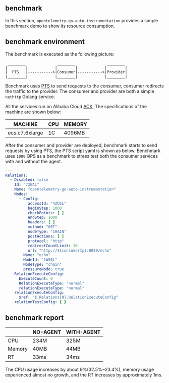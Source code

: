 ## benchmark

In this section, `opentelemetry-go-auto-instrumentation` provides a simple benchmark demo to show its resource
consumption.

## benchmark environment

The benchmark is executed as the following picture:

```
 ________              ________              ________
|        |            |        |            |        |
|  PTS   |----------->|Consumer|----------->|Provider|
|________|            |________|            |________|
```

Benchmark uses [PTS](https://pts.console.aliyun.com/) to send requests to the consumer, consumer redirects the traffic
to the provider. The consumer and provider are both a simple `nethttp` Golang service.

All the services run on Alibaba Cloud [ACK](https://cs.console.aliyun.com/), The specifications of the machine are shown
below:

| MACHINE        | CPU | MEMORY |
|----------------|-----|--------|
| ecs.c7.6xlarge | 1C  | 4096MB |

After the consumer and provider are deployed, benchmark starts to send requests by using PTS, the PTS script yaml is
shown as below. Benchmark uses `1000` QPS as a benchmark to stress test both the consumer services with and without the
agent.

```yaml
---
Relations:
  - Disabled: false
    Id: "72WAL"
    Name: "opentelemetry-go-auto-instrumentation"
    Nodes:
      - Config:
          accessId: "4ZU5L"
          beginStep: 1000
          checkPoints: [ ]
          endStep: 1000
          headers: [ ]
          method: "GET"
          nodeType: "CHAIN"
          postActions: [ ]
          protocol: "http"
          redirectCountLimit: 10
          url: "http://${consumerIp}:8080/echo"
        Name: "echo"
        NodeId: "1WS0L"
        NodeType: "chain"
        pressureNode: true
    RelationExecuteConfig:
      ExecuteCount: 0
      RelationExecuteType: "normal"
      relationExecuteType: "normal"
    relationExecuteConfig:
      $ref: "$.Relations[0].RelationExecuteConfig"
    relationTestConfig: { }
```

## benchmark report

|        | NO-AGENT | WITH-AGENT |
|--------|----------|------------|
| CPU    | 234M     | 325M       |
| Memory | 40MB     | 44MB       |
| RT     | 33ms     | 34ms       |

The CPU usage increases by about 9%(32.5%~23.4%), memory usage
experienced almost no growth, and the RT increases by approximately 1ms.